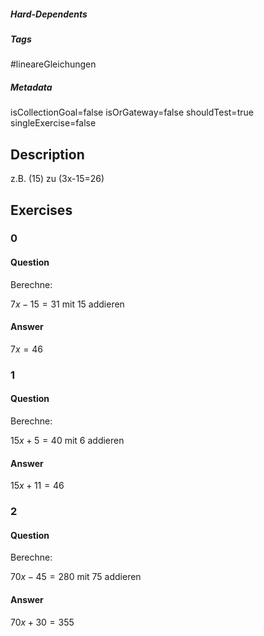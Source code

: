 ##### Hard-Dependents
##### Tags
#lineareGleichungen 
##### Metadata
isCollectionGoal=false
isOrGateway=false
shouldTest=true
singleExercise=false
## Description
z.B. \(15\) zu \(3x-15=26\) 
## Exercises
### 0
#### Question
Berechne:

$7x-15=31$ mit $15$ addieren
#### Answer
$7x=46$
### 1
#### Question
Berechne:

$15x+5=40$ mit $6$ addieren
#### Answer
$15x+11=46$ 
### 2
#### Question
Berechne:

$70x-45=280$ mit $75$ addieren
#### Answer
$70x+30=355$ 

